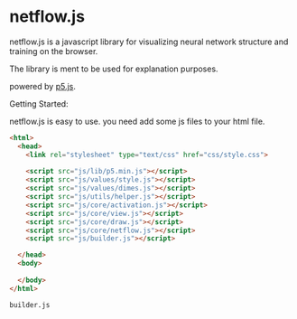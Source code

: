 # netflow.js
netflow.js is a javascript library for visualizing neural network structure and training on the browser. 

The library is ment to be used for explanation purposes. 

powered by [p5.js](https://p5js.org/).

Getting Started:

netflow.js is easy to use. you need add some js files to your html file. 


```html
<html>
  <head>
    <link rel="stylesheet" type="text/css" href="css/style.css">
    
    <script src="js/lib/p5.min.js"></script>
    <script src="js/values/style.js"></script>
    <script src="js/values/dimes.js"></script>
    <script src="js/utils/helper.js"></script>
    <script src="js/core/activation.js"></script>
    <script src="js/core/view.js"></script>
    <script src="js/core/draw.js"></script>
    <script src="js/core/netflow.js"></script>
    <script src="js/builder.js"></script>

  </head>
  <body>
    
  </body>
</html>
```


`builder.js`
